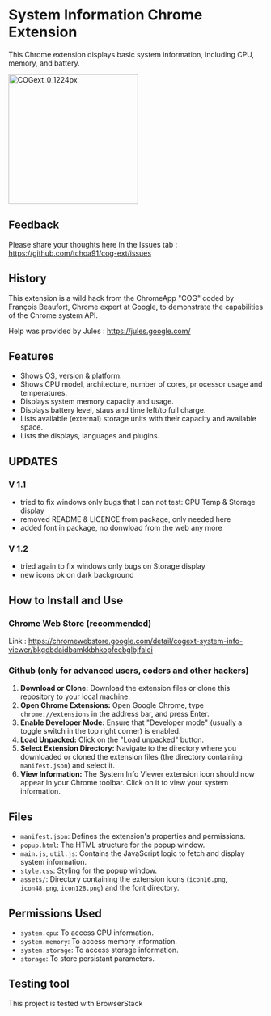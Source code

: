 # System Information Chrome Extension

This Chrome extension displays basic system information, including CPU, memory, and battery.

<img width="256" height="256" alt="COGext_0_1224px" src="https://github.com/user-attachments/assets/940f61ef-cba6-4e5e-8e59-d40834224923" />

## Feedback

Please share your thoughts here in the Issues tab : https://github.com/tchoa91/cog-ext/issues

## History

This extension is a wild hack from the ChromeApp "COG" coded by François Beaufort, Chrome expert at Google, to demonstrate the capabilities of the Chrome system API.

Help was provided by Jules : https://jules.google.com/


## Features

- Shows OS, version & platform.
- Shows CPU model, architecture, number of cores, pr
ocessor usage and temperatures.
- Displays system memory capacity and usage.
- Displays battery level, staus and time left/to full charge.
- Lists available (external) storage units with their capacity and available space.
- Lists the displays, languages and plugins.

## UPDATES 

### V 1.1

- tried to fix windows only bugs that I can not test: CPU Temp & Storage display
- removed README & LICENCE from package, only needed here
- added font in package, no donwload from the web any more

### V 1.2

- tried again to fix windows only bugs on Storage display
- new icons ok on dark background

## How to Install and Use

### Chrome Web Store (recommended)

Link : https://chromewebstore.google.com/detail/cogext-system-info-viewer/bkgdbdaidbamkkbhkopfcebglbjfalei

### Github (only for advanced users, coders and other hackers)

1.  **Download or Clone:** Download the extension files or clone this repository to your local machine.
2.  **Open Chrome Extensions:** Open Google Chrome, type `chrome://extensions` in the address bar, and press Enter.
3.  **Enable Developer Mode:** Ensure that "Developer mode" (usually a toggle switch in the top right corner) is enabled.
4.  **Load Unpacked:** Click on the "Load unpacked" button.
5.  **Select Extension Directory:** Navigate to the directory where you downloaded or cloned the extension files (the directory containing `manifest.json`) and select it.
6.  **View Information:** The System Info Viewer extension icon should now appear in your Chrome toolbar. Click on it to view your system information.

## Files

-   `manifest.json`: Defines the extension's properties and permissions.
-   `popup.html`: The HTML structure for the popup window.
-   `main.js`, `util.js`: Contains the JavaScript logic to fetch and display system information.
-   `style.css`: Styling for the popup window.
-   `assets/`: Directory containing the extension icons (`icon16.png`, `icon48.png`, `icon128.png`) and the font directory.

## Permissions Used

-   `system.cpu`: To access CPU information.
-   `system.memory`: To access memory information.
-   `system.storage`: To access storage information.
-   `storage`: To store persistant parameters.

## Testing tool

This project is tested with BrowserStack
